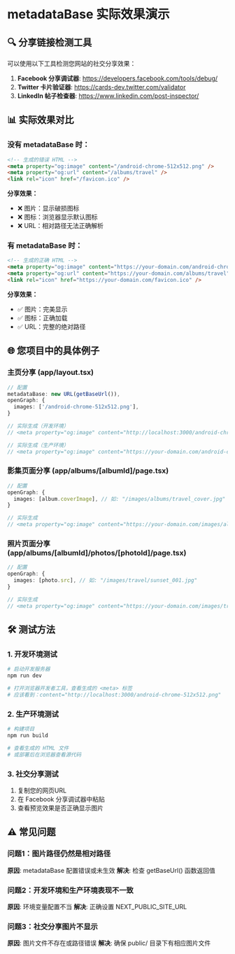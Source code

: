 # metadataBase 实际效果演示

## 🔍 分享链接检测工具

可以使用以下工具检测您网站的社交分享效果：

1. **Facebook 分享调试器**: https://developers.facebook.com/tools/debug/
2. **Twitter 卡片验证器**: https://cards-dev.twitter.com/validator
3. **LinkedIn 帖子检查器**: https://www.linkedin.com/post-inspector/

## 📊 实际效果对比

### 没有 metadataBase 时：

```html
<!-- 生成的错误 HTML -->
<meta property="og:image" content="/android-chrome-512x512.png" />
<meta property="og:url" content="/albums/travel" />
<link rel="icon" href="/favicon.ico" />
```

**分享效果：**
- ❌ 图片：显示破损图标
- ❌ 图标：浏览器显示默认图标
- ❌ URL：相对路径无法正确解析

### 有 metadataBase 时：

```html
<!-- 生成的正确 HTML -->
<meta property="og:image" content="https://your-domain.com/android-chrome-512x512.png" />
<meta property="og:url" content="https://your-domain.com/albums/travel" />
<link rel="icon" href="https://your-domain.com/favicon.ico" />
```

**分享效果：**
- ✅ 图片：完美显示
- ✅ 图标：正确加载
- ✅ URL：完整的绝对路径

## 🌐 您项目中的具体例子

### 主页分享 (app/layout.tsx)
```typescript
// 配置
metadataBase: new URL(getBaseUrl()),
openGraph: {
  images: ['/android-chrome-512x512.png'],
}

// 实际生成（开发环境）
// <meta property="og:image" content="http://localhost:3000/android-chrome-512x512.png" />

// 实际生成（生产环境）
// <meta property="og:image" content="https://your-domain.com/android-chrome-512x512.png" />
```

### 影集页面分享 (app/albums/[albumId]/page.tsx)
```typescript
// 配置
openGraph: {
  images: [album.coverImage], // 如: "/images/albums/travel_cover.jpg"
}

// 实际生成
// <meta property="og:image" content="https://your-domain.com/images/albums/travel_cover.jpg" />
```

### 照片页面分享 (app/albums/[albumId]/photos/[photoId]/page.tsx)
```typescript
// 配置
openGraph: {
  images: [photo.src], // 如: "/images/travel/sunset_001.jpg"
}

// 实际生成
// <meta property="og:image" content="https://your-domain.com/images/travel/sunset_001.jpg" />
```

## 🛠️ 测试方法

### 1. 开发环境测试
```bash
# 启动开发服务器
npm run dev

# 打开浏览器开发者工具，查看生成的 <meta> 标签
# 应该看到：content="http://localhost:3000/android-chrome-512x512.png"
```

### 2. 生产环境测试
```bash
# 构建项目
npm run build

# 查看生成的 HTML 文件
# 或部署后在浏览器查看源代码
```

### 3. 社交分享测试
1. 复制您的网页URL
2. 在 Facebook 分享调试器中粘贴
3. 查看预览效果是否正确显示图片

## ⚠️ 常见问题

### 问题1：图片路径仍然是相对路径
**原因**: metadataBase 配置错误或未生效
**解决**: 检查 getBaseUrl() 函数返回值

### 问题2：开发环境和生产环境表现不一致
**原因**: 环境变量配置不当
**解决**: 正确设置 NEXT_PUBLIC_SITE_URL

### 问题3：社交分享图片不显示
**原因**: 图片文件不存在或路径错误
**解决**: 确保 public/ 目录下有相应图片文件 